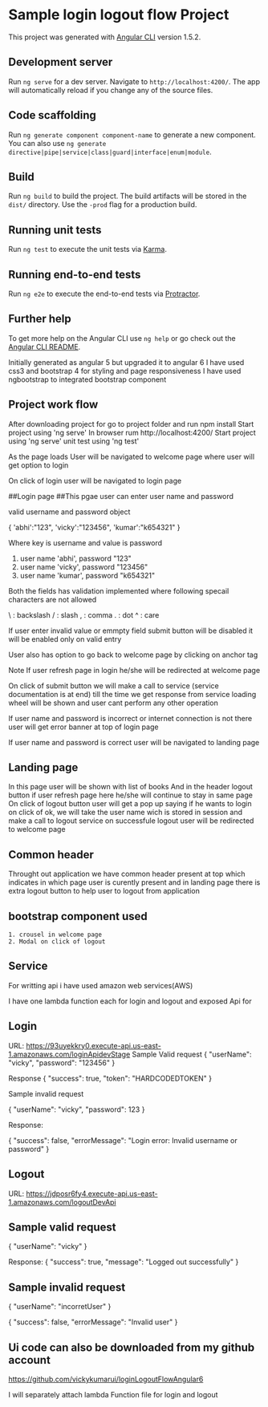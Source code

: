 # Sample login logout flow Project

This project was generated with [Angular CLI](https://github.com/angular/angular-cli) version 1.5.2.

## Development server

Run `ng serve` for a dev server. Navigate to `http://localhost:4200/`. The app will automatically reload if you change any of the source files.

## Code scaffolding

Run `ng generate component component-name` to generate a new component. You can also use `ng generate directive|pipe|service|class|guard|interface|enum|module`.

## Build

Run `ng build` to build the project. The build artifacts will be stored in the `dist/` directory. Use the `-prod` flag for a production build.

## Running unit tests

Run `ng test` to execute the unit tests via [Karma](https://karma-runner.github.io).

## Running end-to-end tests

Run `ng e2e` to execute the end-to-end tests via [Protractor](http://www.protractortest.org/).

## Further help

To get more help on the Angular CLI use `ng help` or go check out the [Angular CLI README](https://github.com/angular/angular-cli/blob/master/README.md).


Initially generated as angular 5 but upgraded it to angular 6
I have used css3 and bootstrap 4 for styling and page responsiveness
I have used ngbootstrap to integrated bootstrap component 


## Project work flow

After downloading project for go to project folder and run npm install 
Start project using 'ng serve'
In browser rum http://localhost:4200/
Start project using 'ng serve'
unit test using 'ng test'

As the page loads 
User will be navigated to welcome page
where user will get option to login

On click of login user will be navigated to login page

##Login page
##This pgae user can enter user name and password

valid username and password object

{
       'abhi':"123",
       'vicky':"123456",
       'kumar':"k654321"
   }
   
   Where key is username and value is password
   
   1. user name 'abhi', password "123"
   2. user name 'vicky', password "123456"
   3. user name 'kumar', password "k654321"
   
 Both the fields has validation implemented where following specail characters are not allowed
 
 \ : backslash
/ : slash
, : comma
. : dot
^ : care

If user enter invalid value or emmpty field submit button will be disabled it will be enabled only on valid entry

User also has option to go back to welcome page by clicking on anchor tag

Note
If user refresh page in login he/she will be redirected at welcome page 

On click of submit button we will make a call to service (service documentation is at end) till the time we get response from service loading wheel will be shown and user cant perform any 
other operation

If user name and password is incorrect or internet connection is not there user will get error banner at top of login page

If user name and password is correct user will be navigated to landing page

## Landing page
 In this page user will be shown with list of books 
 And in the header logout button 
 if user refresh page here he/she will continue to stay in same page
 On click of logout button user will get a pop up saying if he wants to login on click of ok, we will take the user name wich is stored in session and make a call to logout service on successfule logout user will be redirected to welcome page
 
## Common header
 Throught out application we have common header present at top which indicates in which page user is curently present and in landing page there is extra logout button to help user to logout from application
 
 ## bootstrap component used
	1. crousel in welcome page
	2. Modal on click of logout
	
	
## Service

For writting api i have used amazon web services(AWS)

I have one lambda function each for login and logout and exposed Api for 

 ## Login
 URL: https://93uyekkry0.execute-api.us-east-1.amazonaws.com/loginApidevStage
 Sample Valid request
  {
  "userName": "vicky",
  "password": "123456"
}

Response
 {
  "success": true,
  "token": "HARDCODEDTOKEN"
}

Sample invalid request


{
  "userName": "vicky",
  "password": 123
}

Response:

{
  "success": false,
  "errorMessage": "Login error: Invalid username or password"
}


## Logout
URL: https://jdposr6fy4.execute-api.us-east-1.amazonaws.com/logoutDevApi

## Sample valid request

{
  "userName": "vicky"
}

Response: 
{
  "success": true,
  "message": "Logged out successfully"
}
## Sample invalid request 

{
  "userName": "incorretUser"
}

{
  "success": false,
  "errorMessage": "Invalid user"
}

## Ui code can also be downloaded from my github account
https://github.com/vickykumarui/loginLogoutFlowAngular6


I will separately attach lambda Function file for login and logout

